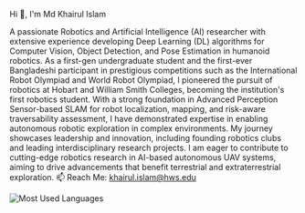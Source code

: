 Hi 👋, I'm Md Khairul Islam

A passionate Robotics and Artificial Intelligence (AI) researcher with extensive experience developing Deep Learning (DL) algorithms for Computer Vision, Object Detection, and Pose Estimation in humanoid robotics. As a first-gen undergraduate student and the first-ever Bangladeshi participant in prestigious competitions such as the International Robot Olympiad and World Robot Olympiad, I pioneered the pursuit of robotics at Hobart and William Smith Colleges, becoming the institution's first robotics student. With a strong foundation in Advanced Perception Sensor-based SLAM for robot localization, mapping, and risk-aware traversability assessment, I have demonstrated expertise in enabling autonomous robotic exploration in complex environments. My journey showcases leadership and innovation, including founding robotics clubs and leading interdisciplinary research projects. I am eager to contribute to cutting-edge robotics research in AI-based autonomous UAV systems, aiming to drive advancements that benefit terrestrial and extraterrestrial exploration.
    📫 Reach Me: khairul.islam@hws.edu




![Most Used Languages](https://github-readme-stats.vercel.app/api/top-langs/?username=khairul-me&layout=compact&cache_seconds=1800)

